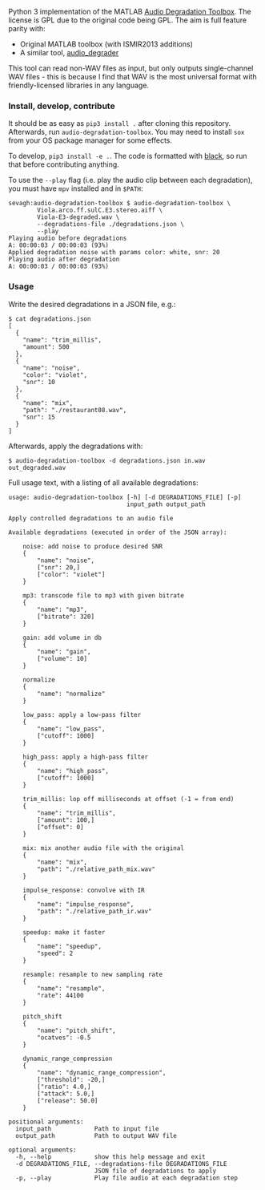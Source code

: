 Python 3 implementation of the MATLAB [Audio Degradation Toolbox](https://code.soundsoftware.ac.uk/projects/audio-degradation-toolbox). The license is GPL due to the original code being GPL. The aim is full feature parity with:

* Original MATLAB toolbox (with ISMIR2013 additions)
* A similar tool, [audio_degrader](https://github.com/EliosMolina/audio_degrader)

This tool can read non-WAV files as input, but only outputs single-channel WAV files - this is because I find that WAV is the most universal format with friendly-licensed libraries in any language.

### Install, develop, contribute

It should be as easy as `pip3 install .` after cloning this repository. Afterwards, run `audio-degradation-toolbox`. You may need to install `sox` from your OS package manager for some effects.

To develop, `pip3 install -e .`. The code is formatted with [black](https://github.com/ambv/black), so run that before contributing anything.

To use the `--play` flag (i.e. play the audio clip between each degradation), you must have `mpv` installed and in `$PATH`:

```
sevagh:audio-degradation-toolbox $ audio-degradation-toolbox \
        Viola.arco.ff.sulC.E3.stereo.aiff \
        Viola-E3-degraded.wav \
        --degradations-file ./degradations.json \
        --play
Playing audio before degradations
A: 00:00:03 / 00:00:03 (93%)
Applied degradation noise with params color: white, snr: 20
Playing audio after degradation
A: 00:00:03 / 00:00:03 (93%)
```

### Usage

Write the desired degradations in a JSON file, e.g.:

```
$ cat degradations.json
[
  {
    "name": "trim_millis",
    "amount": 500
  },
  {
    "name": "noise",
    "color": "violet",
    "snr": 10
  },
  {
    "name": "mix",
    "path": "./restaurant08.wav",
    "snr": 15
  }
]
```

Afterwards, apply the degradations with:

```
$ audio-degradation-toolbox -d degradations.json in.wav out_degraded.wav
```

Full usage text, with a listing of all available degradations:

```
usage: audio-degradation-toolbox [-h] [-d DEGRADATIONS_FILE] [-p]
                                 input_path output_path

Apply controlled degradations to an audio file

Available degradations (executed in order of the JSON array):

    noise: add noise to produce desired SNR
    {
        "name": "noise",
        ["snr": 20,]
        ["color": "violet"]
    }

    mp3: transcode file to mp3 with given bitrate
    {
        "name": "mp3",
        ["bitrate": 320]
    }

    gain: add volume in db
    {
        "name": "gain",
        ["volume": 10]
    }

    normalize
    {
        "name": "normalize"
    }

    low_pass: apply a low-pass filter
    {
        "name": "low_pass",
        ["cutoff": 1000]
    }

    high_pass: apply a high-pass filter
    {
        "name": "high_pass",
        ["cutoff": 1000]
    }

    trim_millis: lop off milliseconds at offset (-1 = from end)
    {
        "name": "trim_millis",
        ["amount": 100,]
        ["offset": 0]
    }

    mix: mix another audio file with the original
    {
        "name": "mix",
        "path": "./relative_path_mix.wav"
    }

    impulse_response: convolve with IR
    {
        "name": "impulse_response",
        "path": "./relative_path_ir.wav"
    }

    speedup: make it faster
    {
        "name": "speedup",
        "speed": 2
    }

    resample: resample to new sampling rate
    {
        "name": "resample",
        "rate": 44100
    }

    pitch_shift
    {
        "name": "pitch_shift",
        "ocatves": -0.5
    }

    dynamic_range_compression
    {
        "name": "dynamic_range_compression",
        ["threshold": -20,]
        ["ratio": 4.0,]
        ["attack": 5.0,]
        ["release": 50.0]
    }

positional arguments:
  input_path            Path to input file
  output_path           Path to output WAV file

optional arguments:
  -h, --help            show this help message and exit
  -d DEGRADATIONS_FILE, --degradations-file DEGRADATIONS_FILE
                        JSON file of degradations to apply
  -p, --play            Play file audio at each degradation step
```
